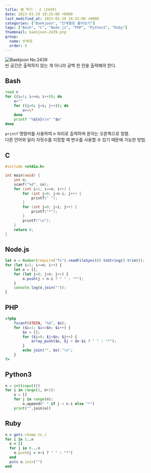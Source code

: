 ```yaml
---
title: 별 찍기 - 2 (2439)
date: 2023-01-29 18:25:00 +0900
last_modified_at: 2023-01-29 18:25:00 +0900
categories: ["Baekjoon", "단계별로 풀어보기"]
tags: ["Bash", "C", "Node.js", "PHP", "Python3", "Ruby"]
thumbnail: baekjoon-2439.png
group:
  name: 반복문
  order: 9
---
```


![Baekjoon No.2439](baekjoon-2439.png)  
빈 공간은 출력하지 않는 게 아니라 공백 한 칸을 출력해야 한다.

## Bash
```bash
read n
for ((i=1; i<=n; i++)); do
	o=""
	for ((j=0; j<i; j++)); do
		o+=\*
	done
	printf "%${n}s\n" "$o"
done
```
`printf` 명령어를 사용하여 n 자리로 출력하며 문자는 오른쪽으로 정렬.  
다른 언어와 달리 자릿수를 지정할 때 변수를 사용할 수 있기 때문에 가능한 방법.

## C
```c
#include <stdio.h>

int main(void) {
	int n;
	scanf("%d", &n);
	for (int i=1; i<=n; i++) {
		for (int j=0; j<n-i; j++) {
			printf(" ");
		}
		for (int j=0; j<i; j++) {
			printf("*");
		}
		printf("\n");
	}
	return 0;
}
```

## Node.js
```javascript
let n = Number(require("fs").readFileSync(0).toString().trim());
for (let i=1; i<=n; i++) {
	let o = [];
	for (let j=0; j<n; j++) {
		o.push(j < n-i ? " " : "*");
	}
	console.log(o.join(""));
}
```

## PHP
```php
<?php
	fscanf(STDIN, "%d", $n);
	for ($i=1; $i<=$n; $i++) {
		$o = [];
		for ($j=0; $j<$n; $j++) {
			array_push($o, $j < $n-$i ? " " : "*");
		}
		echo join("", $o)."\n";
	}
?>
```

## Python3
```python
n = int(input())
for i in range(1, n+1):
    o = []
    for j in range(n):
        o.append(" " if j < n-i else "*")
    print("".join(o))
```

## Ruby
```ruby
n = gets.chomp.to_i
for i in 1..n
  o = []
  for j in 0...n
    o.push(j < n-i ? " " : "*")
  end
  puts o.join("")
end
```

